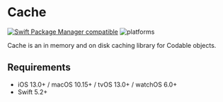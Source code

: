 # Cache

[![Swift Package Manager compatible](https://img.shields.io/badge/Swift%20Package%20Manager-compatible-brightgreen.svg)](https://github.com/apple/swift-package-manager) ![platforms](https://img.shields.io/badge/platforms-iOS%20%7C%20macOS%20%7C%20tvOS%20%7C%20watchOS-333333.svg)

Cache is an in memory and on disk caching library for Codable objects.

## Requirements

- iOS 13.0+ / macOS 10.15+ / tvOS 13.0+ / watchOS 6.0+
- Swift 5.2+
